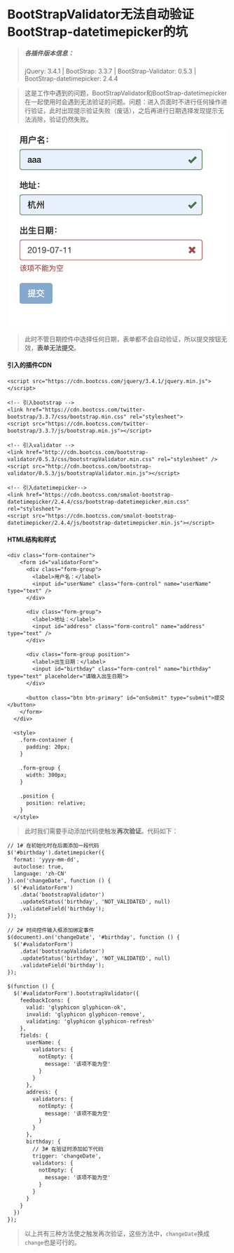 # BootStrapValidator无法自动验证BootStrap-datetimepicker的坑
>##### 各插件版本信息：
>jQuery: 3.4.1 | BootStrap: 3.3.7 | BootStrap-Validator: 0.5.3 | BootStrap-datetimepicker: 2.4.4

>这是工作中遇到的问题，BootStrapValidator和BootStrap-datetimepicker在一起使用时会遇到无法验证的问题。问题：进入页面时不进行任何操作进行验证，此时出现提示验证失败（废话），之后再进行日期选择发现提示无法消除，验证仍然失败。

![avatar](images/validator1.png)
>此时不管日期控件中选择任何日期，表单都不会自动验证，所以提交按钮无效，**表单无法提交**。

#### 引入的插件CDN
```
<script src="https://cdn.bootcss.com/jquery/3.4.1/jquery.min.js"></script>

<!-- 引入bootstrap -->
<link href="https://cdn.bootcss.com/twitter-bootstrap/3.3.7/css/bootstrap.min.css" rel="stylesheet">
<script src="https://cdn.bootcss.com/twitter-bootstrap/3.3.7/js/bootstrap.min.js"></script>

<!-- 引入validator -->
<link href="http://cdn.bootcss.com/bootstrap-validator/0.5.3/css/bootstrapValidator.min.css" rel="stylesheet" />
<script src="http://cdn.bootcss.com/bootstrap-validator/0.5.3/js/bootstrapValidator.min.js"></script>

<!-- 引入datetimepicker-->
<link href="https://cdn.bootcss.com/smalot-bootstrap-datetimepicker/2.4.4/css/bootstrap-datetimepicker.min.css" rel="stylesheet">
<script src="https://cdn.bootcss.com/smalot-bootstrap-datetimepicker/2.4.4/js/bootstrap-datetimepicker.min.js"></script>
```
#### HTML结构和样式
```
<div class="form-container">
    <form id="validatorForm">
      <div class="form-group">
        <label>用户名：</label>
        <input id="userName" class="form-control" name="userName" type="text" />
      </div>

      <div class="form-group">
        <label>地址：</label>
        <input id="address" class="form-control" name="address" type="text" />
      </div>

      <div class="form-group position">
        <label>出生日期：</label>
        <input id="birthday" class="form-control" name="birthday" type="text" placeholder="请输入出生日期">
      </div>

      <button class="btn btn-primary" id="onSubmit" type="submit">提交</button>
    </form>
  </div>
  
  <style>
    .form-container {
      padding: 20px;
    }

    .form-group {
      width: 300px;
    }

    .position {
      position: relative;
    }
  </style>
```
>此时我们需要手动添加代码使触发**再次验证**。代码如下：

```
// 1# 在初始化时在后面添加一段代码
$('#birthday').datetimepicker({
  format: 'yyyy-mm-dd',
  autoclose: true,
  language: 'zh-CN'
}).on('changeDate', function () {
  $('#validatorForm')
    .data('bootstrapValidator')
    .updateStatus('birthday', 'NOT_VALIDATED', null)
    .validateField('birthday');
});

// 2# 时间控件输入框添加绑定事件
$(document).on('changeDate', '#birthday', function () {
  $('#validatorForm')
    .data('bootstrapValidator')
    .updateStatus('birthday', 'NOT_VALIDATED', null)
    .validateField('birthday');
});

$(function () {
  $('#validatorForm').bootstrapValidator({
    feedbackIcons: {
      valid: 'glyphicon glyphicon-ok',
      invalid: 'glyphicon glyphicon-remove',
      validating: 'glyphicon glyphicon-refresh'
    },
    fields: {
      userName: {
        validators: {
          notEmpty: {
            message: '该项不能为空'
          }
        }
      },
      address: {
        validators: {
          notEmpty: {
            message: '该项不能为空'
          }
        }
      },
      birthday: {
      	// 3# 在验证时添加如下代码
        trigger: 'changeDate',
        validators: {
          notEmpty: {
            message: '该项不能为空'
          }
        }
      }
    }
  })
});
```
>以上共有三种方法使之触发再次验证，这些方法中，`changeDate`换成`change`也是可行的。


